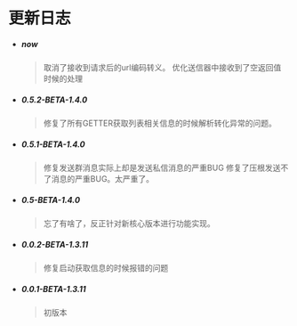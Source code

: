 # 更新日志

- ##### now
    > 取消了接收到请求后的url编码转义。
    > 优化送信器中接收到了空返回值时候的处理
    > 

- ##### 0.5.2-BETA-1.4.0
    > 修复了所有GETTER获取列表相关信息的时候解析转化异常的问题。

- ##### 0.5.1-BETA-1.4.0
    > 修复发送群消息实际上却是发送私信消息的严重BUG
    > 修复了压根发送不了消息的严重BUG。太严重了。
    
- ##### 0.5-BETA-1.4.0
    > 忘了有啥了，反正针对新核心版本进行功能实现。    

- ##### 0.0.2-BETA-1.3.11
    > 修复启动获取信息的时候报错的问题


- ##### 0.0.1-BETA-1.3.11
    > 初版本

